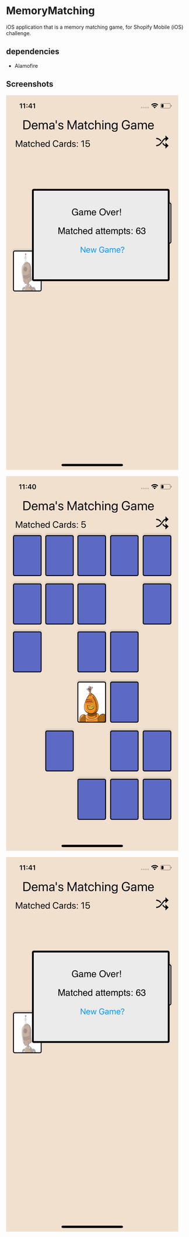 # MemoryMatching
iOS application that is a memory matching game, for Shopify Mobile (iOS) challenge.


## dependencies
- Alamofire

## Screenshots 
![](https://raw.githubusercontent.com/De-ma/MemoryMatching/master/Screenshots/Game%20Won.png)

![](https://raw.githubusercontent.com/De-ma/MemoryMatching/master/Screenshots/Mid%20Game.png)

![](https://raw.githubusercontent.com/De-ma/MemoryMatching/master/Screenshots/Game%20Won.png)
